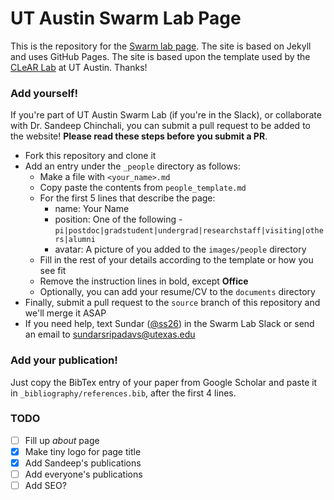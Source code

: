# UT Austin Swarm Lab Page

This is the repository for the [Swarm lab page](https://utaustin-swarmlab.github.io/). The site is based on Jekyll and uses GitHub Pages. The site is based upon the template used by the [CLeAR Lab](https://clearoboticslab.github.io/) at UT Austin. Thanks!

### Add yourself! 

If you're part of UT Austin Swarm Lab (if you're in the Slack), or collaborate with Dr. Sandeep Chinchali, you can submit a pull request to be added to the website!  **Please read these steps before you submit a PR**.

- Fork this repository and clone it
- Add an entry under the `_people` directory as follows:
    - Make a file with `<your_name>.md`
    - Copy paste the contents from `people_template.md`
    - For the first 5 lines that describe the page:
        - name: Your Name
        - position: One of the following - `pi|postdoc|gradstudent|undergrad|researchstaff|visiting|others|alumni`
        - avatar: A picture of you added to the `images/people` directory
    - Fill in the rest of your details according to the template or how you see fit
    - Remove the instruction lines in bold, except **Office**
    - Optionally, you can add your resume/CV to the `documents` directory
- Finally, submit a pull request to the `source` branch of this repository and we'll merge it ASAP
- If you need help, text Sundar ([@ss26](https://github.com/ss26)) in the Swarm Lab Slack or send an email to sundarsripadavs@utexas.edu 

### Add your publication!

Just copy the BibTex entry of your paper from Google Scholar and paste it in `_bibliography/references.bib`, after the first 4 lines.

### TODO

- [ ] Fill up *about* page
- [x] Make tiny logo for page title
- [x] Add Sandeep's publications
- [ ] Add everyone's publications
- [ ] Add SEO?

<!-- 

## Run the page locally using Jekyll

To run locally, follow instruction [here](https://jekyllrb.com/) to install Jekyll then run `jekyll serve` to see in `localhost:4000`. Here is a brief install guidelines.

```bash
sudo gem install jekyll
sudo gem install rouge
jekyll serve
```

## Editing the lab website

Below, we explain how to edit the lab webpage

### Add posts

It's very easy to add post. All the posts are located in `_posts` folder. It arrangement is based on
date. Each post can be written in markdown format. You just have to state headers before writing: `title`, `description` and `categories`. `description` will be shown when you share on social media like Facebook or twitter. See the following headers:

``` markdown
---
title: <your title here>
description: <concise description here>
categories: blog
---
```

We have 4 categories: `scientists`, `students`, `discussion`, `blog` you can choose and this will be rendered to different location.

### How to add posts

- **Directly edit on Github**, you can simply go to `_posts` and click `New file` then put some markdown file e.g. `2016-02-03-post-name.md` and start writing blog post. Github also allows you to preview it so it's nice for people who don't want to clone the repo.

- **Clone the repository**, kind of the same as directly add post on Github. You just have to clone the repository. Then add new post file, commit and push to the repo. Please make all changes via Pull Request.

The changes will take approximately half a minute to render.

### Add yourself

You can add yourself to the page in `_people` folder just create file name `<firstname>_<lastname>.md` in the folder. We require few line of header before you start writing your own page. See the following for the header

``` markdown
---
name: James Kirk
position: gradstudent
avatar: james_kirk.jpg
joined: 2021
---
```

If you don't have information, just leave it blank. The avatar will bring photo from `images/people` folder and display it on people page.
For lab position, you can choose position from 4 classes including `postdoc`, `gradstudent`, `visiting`, `others` (so called Honorary members). Position will put you into section that you choose.

### Add new publications

All publications from the lab are located in `publications.md`. Please upload new publication on your own!

### Add news

All news presented in the front page by editing `_data/news.yml`. There are some symbol that cannot be used directly e.g. `:`, be careful -->
